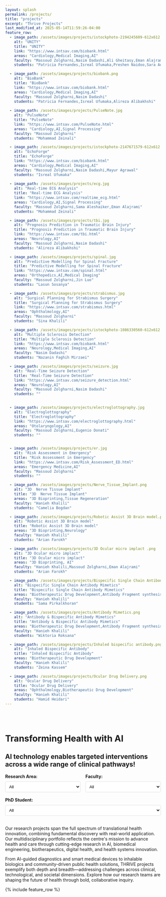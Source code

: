 ```yaml
---
layout: splash
permalink: /projects/
title: "projects"
excerpt: "Thrive Projects"
last_modified_at: 2025-05-14T11:59:26-04:00
feature_row:
  - image_path: /assets/images/projects/istockphoto-2194245609-612x612.jpg
    alt: "UNITY"
    title: "UNITY"
    link: "https://www.intsav.com/biobank.html"
    areas: "Cardiology,Medical Imaging,AI"
    faculty: "Massoud Zolgharni,Nasim Dadashi,Ali Gheitasy,Eman Alajrami,Jevgeni Jevsikov"
    students: "Patricia Fernandes,Isreal Ufumaka,Preshen Naidoo,Sara Adibzadeh,Abas Abdi,Soroush Elyasi,Alireza Alibakhshi"

  - image_path: /assets/images/projects/biobank.png
    alt: "BioBank"
    title: "BioBank"
    link: "https://www.intsav.com/biobank.html"
    areas: "Cardiology,Medical Imaging,AI"
    faculty: "Massoud Zolgharni,Nasim Dadashi"
    students: "Patricia Fernandes,Isreal Ufumaka,Alireza Alibakhshi"
    
  - image_path: /assets/images/projects/PulseNote.jpg
    alt: "PulseNote"
    title: "PulseNote"
    link: "https://www.intsav.com/PulseNote.html"
    areas: "Cardiology,AI,Signal Processing"
    faculty: "Massoud Zolgharni"
    students: "Mohammad Zeinali"

  - image_path: /assets/images/projects/istockphoto-2147671579-612x612.jpg
    alt: "EchoForge"
    title: "EchoForge"
    link: "https://www.intsav.com/biobank.html"
    areas: "Cardiology,Medical Imaging,AI"
    faculty: "Massoud Zolgharni,Nasim Dadashi,Mayur Agrawal"
    students: "Isreal Ufumaka"
    
  - image_path: /assets/images/projects/ecg.jpg
    alt: "Real-time ECG Analysis"
    title: "Real-time ECG Analysis"
    link: "https://www.intsav.com/realtime_ecg.html"
    areas: "Cardiology,AI,Signal Processing"
    faculty: "Massoud Zolgharni,Sama Aleshaiker,Eman Alajrami"
    students: "Mohammad Zeinali"

  - image_path: /assets/images/projects/tbi.jpg
    alt: "Prognosis Prediction in Traumatic Brain Injury"
    title: "Prognosis Prediction in Traumatic Brain Injury"
    link: "https://www.intsav.com/tbi.html"
    areas: "Neurology,AI"
    faculty: "Massoud Zolgharni,Nasim Dadashi"
    students: "Alireza Alibakhshi"

  - image_path: /assets/images/projects/spinal.jpg
    alt: "Predictive Modelling for Spinal Fracture"
    title: "Predictive Modelling for Spinal Fracture"
    link: "https://www.intsav.com/spinal.html"
    areas: "Orthopedics,AI,Medical Imaging"
    faculty: "Massoud Zolgharni,Jin Luo"
    students: "Lasun Sosanya"

  - image_path: /assets/images/projects/strabismus.jpg
    alt: "Surgical Planning for Strabismus Surgery"
    title: "Surgical Planning for Strabismus Surgery"
    link: "https://www.intsav.com/strabismus.html"
    areas: "Ophthalmology,AI"
    faculty: "Massoud Zolgharni"
    students: "Sina Khalili"

  - image_path: /assets/images/projects/istockphoto-1086330560-612x612.jpg
    alt: "Multiple Sclerosis Detection"
    title: "Multiple Sclerosis Detection"
    link: "https://www.intsav.com/biobank.html"
    areas: "Neurology,Medical Imaging,AI"
    faculty: "Nasim Dadashi"
    students: "Nazanin Faghih Mirzaei"

  - image_path: /assets/images/projects/seizure.jpg
    alt: "Real-Time Seizure Detection"
    title: "Real-Time Seizure Detection"
    link: "https://www.intsav.com/seizure_detection.html"
    areas: "Neurology,AI"
    faculty: "Massoud Zolgharni,Nasim Dadashi"
    students: ""
 

  - image_path: /assets/images/projects/electroglottography.jpg
    alt: "Electroglottography"
    title: "Electroglottography"
    link: "https://www.intsav.com/electroglottography.html"
    areas: "Otolaryngology,AI"
    faculty: "Massoud Zolgharni,Eugenio Donati"
    students: ""


  - image_path: /assets/images/projects/er.jpg
    alt: "Risk Assessment in Emergency"
    title: "Risk Assessment in Emergency"
    link: "https://www.intsav.com/Risk_Assessment_ED.html"
    areas: "Emergency Medicine,AI"
    faculty: "Massoud Zolgharni"
    students: ""

  - image_path: /assets/images/projects/Nerve_Tissue_Implant.png
    alt: "3D  Nerve Tissue Implant"
    title: "3D  Nerve Tissue Implant"
    areas: "3D Bioprinting,Tissue Regeneration"
    faculty: "Hanieh Khalili"
    students: "Camelia Bogdan"

  - image_path: /assets/images/projects/Robotic Assist 3D Brain model.png
    alt: "Robotic Assist 3D Brain model"
    title: "Robotic Assist 3D Brain model"
    areas: "3D Bioprinting,Neurology"
    faculty: "Hanieh Khalili"
    students: "Arian Farokh"

  - image_path: /assets/images/projects/3D Ocular micro implact .png
    alt: "3D Ocular micro implact"
    title: "3D Ocular micro implact"
    areas: "3D Bioprinting, AI"
    faculty: "Hanieh Khalili,Massoud Zolgharni,Eman Alajrami"
    students: "Arian Farokh"

  - image_path: /assets/images/projects/Bispecific Single Chain Antibody mimetics.png
    alt: "Bispecific Single Chain Antibody Mimetics"
    title: "Bispecific Single Chain Antibody Mimetics"
    areas: "Biotherapeutic Drug Development,Antibody Fragment synthesis"
    faculty: "Hanieh Khalili"
    students: "Sama Pirkalkhoran"

  - image_path: /assets/images/projects/Antibody Mimetics.png
    alt: "Antibody & Bispecific Antibody Mimetics"
    title: "Antibody & Bispecific Antibody Mimetics"
    areas: "Biotherapeutic Drug Development,Antibody Fragment synthesis"
    faculty: "Hanieh Khalili"
    students: "Wiktoria Roksana"

  - image_path: /assets/images/projects/Inhaled bispecific antibody.png
    alt: "Inhaled Bispecific Antibody"
    title: "Inhaled Bispecific Antibody"
    areas: "Biotherapeutic Drug Development"
    faculty: "Hanieh Khalili"
    students: "Zeina Kassem"

  - image_path: /assets/images/projects/Ocular Drug Delivery.png
    alt: "Ocular Drug Delivery"
    title: "Ocular Drug Delivery"
    areas: "Ophthalmology,Biotherapeutic Drug Development"
    faculty: "Hanieh Khalili"
    students: "Hamid Heidari"
---
```


<style>
.filter-container {
  margin-bottom: 2rem;
  display: flex;
  flex-wrap: wrap;
  gap: 1rem;
}

.filter-group {
  flex: 1;
  min-width: 200px;
}

.filter-group label {
  display: block;
  font-weight: bold;
  margin-bottom: 0.5rem;
}

.filter-group select {
  width: 100%;
  padding: 0.5rem;
  border: 1px solid #ddd;
  border-radius: 4px;
  background-color: #fff;
}

.no-results {
  text-align: center;
  padding: 2rem;
  background-color: #f8f9fa;
  border-radius: 4px;
  margin: 2rem 0;
  display: none;
}
.archive__item-title {
  font-size: 0.9rem !important;
}
</style>

<br>
<br>

# Transforming Health with AI

## AI technology enables targeted interventions across a wide range of clinical pathways!

<div class="filter-container">
  <div class="filter-group">
    <label for="area-filter">Research Area:</label>
    <select id="area-filter">
      <option value="ALL" selected>All</option>
      <option value="Cardiology">Cardiology</option>
      <option value="Neurology">Neurology</option>
      <option value="Ophthalmology">Ophthalmology</option>
      <option value="Orthopedics">Orthopedics</option>
      <option value="Otolaryngology">Otolaryngology</option>
      <option value="Emergency Medicine">Emergency Medicine</option>
      <option value="AI">AI</option>
      <option value="3D Bioprinting">3D Bioprinting</option>
      <option value="Medical Imaging">Medical Imaging</option>
      <option value="Signal Processing">Signal Processing</option>
      <option value="Tissue Regeneration">Tissue Regeneration</option>
      <option value="Biotherapeutic Drug Development">Biotherapeutic Drug Development</option>
      <option value="Antibody Fragment synthesis">Antibody Fragment synthesis</option>
    </select>
  </div>
  
  <div class="filter-group">
    <label for="faculty-filter">Faculty:</label>
    <select id="faculty-filter">
      <option value="ALL" selected>All</option>
      <option value="Massoud Zolgharni">Massoud Zolgharni</option>
      <option value="Hanieh Khalili">Hanieh Khalili</option>
      <option value="Nasim Dadashi">Nasim Dadashi</option>
      <option value="Eman Alajrami">Eman Alajrami</option>
      <option value="Jin Luo">Jin Luo</option>
      <option value="Sama Aleshaiker">Sama Aleshaiker</option>
      <option value="Ali Gheitasy">Ali Gheitasy</option>
      <option value="Eugenio Donati">Eugenio Donati</option>
      <option value="Mayur Agrawal">Mayur Agrawal</option>
      <option value="Jevgeni Jevsikov">Jevgeni Jevsikov</option>
    </select>
  </div>
  
  <div class="filter-group">
    <label for="student-filter">PhD Student:</label>
    <select id="student-filter">
      <option value="ALL" selected>All</option>
      <option value="Preshen Naidoo">Preshen Naidoo</option>
      <option value="Patricia Fernandes">Patricia Fernandes</option>
      <option value="Sara Adibzadeh">Sara Adibzadeh</option>
      <option value="Arian Farokh">Arian Farokh</option>
      <option value="Abas Abdi">Abas Abdi</option>
      <option value="Isreal Ufumaka">Isreal Ufumaka</option>
      <option value="Camelia Bogdan">Camelia Bogdan</option>
      <option value="Wiktoria Roksana">Wiktoria Roksana</option>
      <option value="Hamid Heidari">Hamid Heidari</option>
      <option value="Sama Pirkalkhoran">Sama Pirkalkhoran</option>
      <option value="Zeina Kassem">Zeina Kassem</option>
      <option value="Soroush Elyasi">Soroush Elyasi</option>
      <option value="Sina Khalili">Sina Khalili</option>
      <option value="Lasun Sosanya">Lasun Sosanya</option>
      <option value="Mohammad Zeinali">Mohammad Zeinali</option>
      <option value="Alireza Alibakhshi">Alireza Alibakhshi</option>
      <option value="Nazanin Faghih Mirzaei">Nazanin Faghih Mirzaei</option>
    </select>
  </div>
</div>

<div class="no-results">
  <h3>No projects match the selected filters</h3>
  <p>Please adjust your filter selections to see projects.</p>
</div>

Our research projects span the full spectrum of translational health innovation, combining fundamental discovery with real-world application. Our multidisciplinary portfolio reflects the centre's mission to advance health and care through cutting-edge research in AI, biomedical engineering, biotherapeutics, digital health, and health systems innovation.

From AI-guided diagnostics and smart medical devices to inhalable biologics and community-driven public health solutions, THRIVE projects exemplify both depth and breadth—addressing challenges across clinical, technological, and societal dimensions. Explore how our research teams are shaping the future of health through bold, collaborative inquiry.

{% include feature_row %}

<script>
document.addEventListener('DOMContentLoaded', function() {
  const areaFilter = document.getElementById('area-filter');
  const facultyFilter = document.getElementById('faculty-filter');
  const studentFilter = document.getElementById('student-filter');
  const noResults = document.querySelector('.no-results');
  const projects = document.querySelectorAll('.feature__item');
  
  // Add data attributes to each project item
  projects.forEach(function(project) {
    const title = project.querySelector('.archive__item-title')?.textContent.trim();
    
    // Find the matching project data from the front matter
    const featureRow = {{ page.feature_row | jsonify }};
    const projectData = featureRow.find(item => item.title === title);
    
    if (projectData) {
      if (projectData.areas) project.setAttribute('data-areas', projectData.areas);
      if (projectData.faculty) project.setAttribute('data-faculty', projectData.faculty);
      if (projectData.students) project.setAttribute('data-students', projectData.students);
    }
  });
  
  // Filter projects based on selected options
  function filterProjects() {
    const selectedArea = areaFilter.value;
    const selectedFaculty = facultyFilter.value;
    const selectedStudent = studentFilter.value;
    
    let visibleCount = 0;
    
    projects.forEach(function(project) {
      const areas = project.getAttribute('data-areas') || '';
      const faculty = project.getAttribute('data-faculty') || '';
      const students = project.getAttribute('data-students') || '';
      
      const areaMatch = selectedArea === 'ALL' || areas.split(',').includes(selectedArea);
      const facultyMatch = selectedFaculty === 'ALL' || faculty.split(',').includes(selectedFaculty);
      const studentMatch = selectedStudent === 'ALL' || students.split(',').includes(selectedStudent);
      
      if (areaMatch && facultyMatch && studentMatch) {
        project.style.display = '';
        visibleCount++;
      } else {
        project.style.display = 'none';
      }
    });
    
    // Show/hide the no results message
    if (visibleCount === 0) {
      noResults.style.display = 'block';
    } else {
      noResults.style.display = 'none';
    }
  }
  
  // Add event listeners to filters
  areaFilter.addEventListener('change', filterProjects);
  facultyFilter.addEventListener('change', filterProjects);
  studentFilter.addEventListener('change', filterProjects);
  
  // Initial filtering
  filterProjects();
});
</script>

